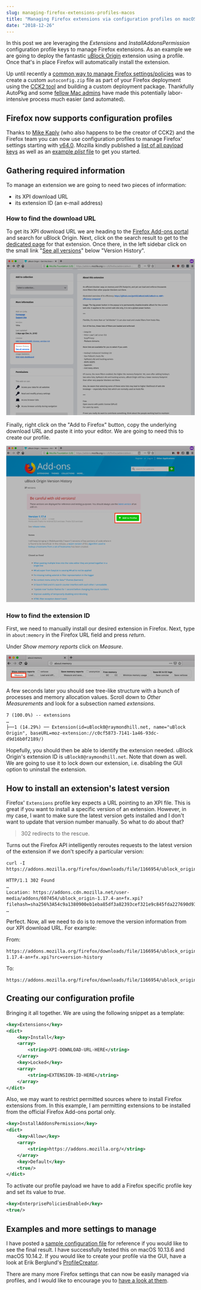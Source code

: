 ```yaml
---
slug: managing-firefox-extensions-profiles-macos
title: "Managing Firefox extensions via configuration profiles on macOS"
date: "2018-12-26"
---
```


In this post we are leveraging the _Extensions_ and _InstallAddonsPermission_ configuration profile keys to manage Firefox extensions. As an example we are going to deploy the fantastic [uBlock Origin](https://addons.mozilla.org/firefox/addon/ublock-origin/) extension using a profile. Once that's in place Firefox will automatically install the extension.

Up until recently a [common way to manage Firefox settings/policies](https://www.amsys.co.uk/using-firefox-cck2-and-autopkg/) was to create a custom `autoconfig.zip` file as part of your Firefox deployment using the [CCK2 tool](https://mike.kaply.com/cck2/) and building a custom deployment package. Thankfully AutoPkg and some [fellow Mac admins](https://github.com/autopkg/gregneagle-recipes/tree/master/Mozilla) have made this potentially labor-intensive process much easier (and automated).

## Firefox now supports configuration profiles

Thanks to [Mike Kaply](https://twitter.com/MikeKaply) (who also happens to be the creator of CCK2) and the Firefox team you can now use configuration profiles to manage Firefox' settings starting with [v64.0](https://www.mozilla.org/en-US/firefox/64.0/releasenotes/). Mozilla kindly published a [list of all payload keys](https://github.com/mozilla/policy-templates) as well as an [example _plist_ file](https://github.com/mozilla/policy-templates/tree/master/mac) to get you started.

## Gathering required information

To manage an extension we are going to need two pieces of information:

- its XPI download URL
- its extension ID (an e-mail address)

### How to find the download URL

To get its XPI download URL we are heading to the [Firefox Add-ons portal](https://addons.mozilla.org/firefox/) and search for uBlock Origin. Next, click on the search result to get to the [dedicated page](https://addons.mozilla.org/de/firefox/addon/ublock-origin/) for that extension. Once there, in the left sidebar click on the small link "[See all versions](https://addons.mozilla.org/firefox/addon/ublock-origin/versions/)" below "Version History".

![See all versions](./see-all-versions.png)

Finally, right click on the "Add to Firefox" button, copy the underlying download URL and paste it into your editor. We are going to need this to create our profile.

![Add to Firefox](./add-to-firefox.png)

### How to find the extension ID

First, we need to manually install our desired extension in Firefox. Next, type in `about:memory` in the Firefox URL field and press _return_.

Under _Show memory reports_ click on _Measure_.

![About memory](./about-memory.png)

A few seconds later you should see tree-like structure with a bunch of processes and memory allocation values. Scroll down to _Other Measurements_ and look for a subsection named _extensions_.

```properties
7 (100.0%) -- extensions
…
├──1 (14.29%) ── Extension(id=uBlock0@raymondhill.net, name="uBlock Origin", baseURL=moz-extension://c0cf5873-7141-1a46-93dc-d9d16b0f2189/)
```

Hopefully, you should then be able to identify the extension needed. uBlock Origin's extension ID is `uBlock0@raymondhill.net`. Note that down as well. We are going to use it to lock down our extension, i.e. disabling the GUI option to uninstall the extension.

## How to install an extension's latest version

Firefox' `Extensions` profile key expects a URL pointing to an XPI file. This is great if you want to install a specific version of an extension. However, in my case, I want to make sure the latest version gets installed and I don't want to update that version number manually. So what to do about that?

> 302 redirects to the rescue.

Turns out the Firefox API intelligently reroutes requests to the latest version of the extension if we don't specify a particular version:

```shellscript
curl -I https://addons.mozilla.org/firefox/downloads/file/1166954/ublock_origin.xpi
```

```shellscript
HTTP/1.1 302 Found
…
Location: https://addons.cdn.mozilla.net/user-media/addons/607454/ublock_origin-1.17.4-an+fx.xpi?filehash=sha256%3A54c9a1380900eb1eba85df3a82393cef321e9c845fda227690d9377ef30e913e
…
```

Perfect. Now, all we need to do is to remove the version information from our XPI download URL. For example:

From:

```shellscript
https://addons.mozilla.org/firefox/downloads/file/1166954/ublock_origin-1.17.4-an+fx.xpi?src=version-history
```

To:

```shellscript
https://addons.mozilla.org/firefox/downloads/file/1166954/ublock_origin.xpi
```

## Creating our configuration profile

Bringing it all together. We are using the following snippet as a template:

```xml
<key>Extensions</key>
<dict>
    <key>Install</key>
    <array>
        <string>XPI-DOWNLOAD-URL-HERE</string>
    </array>
    <key>Locked</key>
    <array>
        <string>EXTENSION-ID-HERE</string>
    </array>
</dict>
```

Also, we may want to restrict permitted sources where to install Firefox extensions from. In this example, I am permitting extensions to be installed from the official Firefox Add-ons portal only.

```xml
<key>InstallAddonsPermission</key>
<dict>
    <key>Allow</key>
    <array>
        <string>https://addons.mozilla.org/</string>
    </array>
    <key>Default</key>
    <true/>
</dict>
```

To activate our profile payload we have to add a Firefox specific profile key and set its value to _true_.

```xml
<key>EnterprisePoliciesEnabled</key>
<true/>
```

## Examples and more settings to manage

I have posted a [sample configuration file](https://gist.github.com/paulgalow/9ffc4840586a3a9b47ec4c068de96928) for reference if you would like to see the final result. I have successfully tested this on macOS 10.13.6 and macOS 10.14.2. If you would like to create your profile via the GUI, have a look at Erik Berglund's [ProfileCreator](https://github.com/erikberglund/ProfileCreator).

There are many more Firefox settings that can now be easily managed via profiles, and I would like to encourage you to [have a look at them](https://github.com/mozilla/policy-templates).
